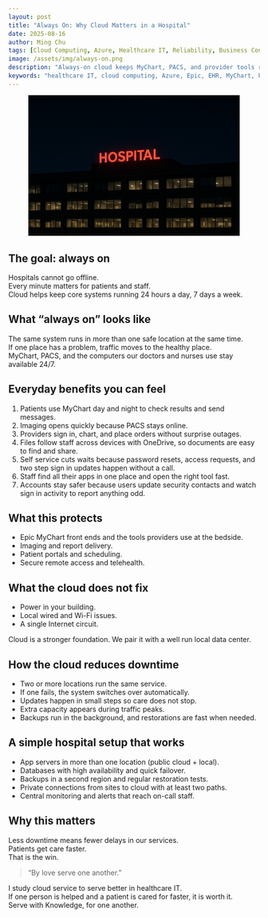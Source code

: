 ```yaml
---
layout: post
title: "Always On: Why Cloud Matters in a Hospital"
date: 2025-08-16
author: Ming Chu
tags: [Cloud Computing, Azure, Healthcare IT, Reliability, Business Continuity]
image: /assets/img/always-on.png
description: "Always-on cloud keeps MyChart, PACS, and provider tools running 24/7 so patients get faster care without delays."
keywords: "healthcare IT, cloud computing, Azure, Epic, EHR, MyChart, PACS, uptime, reliability, disaster recovery, OneDrive"
---
```



<figure class="post-hero">
  <img src="/assets/img/always-on.png" alt="Hospital lit at night. Systems stay online for patient care.">
</figure>


## The goal: always on

Hospitals cannot go offline.  
Every minute matters for patients and staff.  
Cloud helps keep core systems running 24 hours a day, 7 days a week.

## What “always on” looks like

The same system runs in more than one safe location at the same time.  
If one place has a problem, traffic moves to the healthy place.  
MyChart, PACS, and the computers our doctors and nurses use stay available 24/7.

## Everyday benefits you can feel

1. Patients use MyChart day and night to check results and send messages.  
2. Imaging opens quickly because PACS stays online.  
3. Providers sign in, chart, and place orders without surprise outages.  
4. Files follow staff across devices with OneDrive, so documents are easy to find and share.  
5. Self service cuts waits because password resets, access requests, and two step sign in updates happen without a call.  
6. Staff find all their apps in one place and open the right tool fast.  
7. Accounts stay safer because users update security contacts and watch sign in activity to report anything odd.  

## What this protects

- Epic MyChart front ends and the tools providers use at the bedside.  
- Imaging and report delivery.  
- Patient portals and scheduling.  
- Secure remote access and telehealth.

## What the cloud does not fix

- Power in your building.  
- Local wired and Wi-Fi issues.  
- A single Internet circuit.

Cloud is a stronger foundation. We pair it with a well run local data center.

## How the cloud reduces downtime

- Two or more locations run the same service.  
- If one fails, the system switches over automatically.  
- Updates happen in small steps so care does not stop.  
- Extra capacity appears during traffic peaks.  
- Backups run in the background, and restorations are fast when needed.

## A simple hospital setup that works

- App servers in more than one location (public cloud + local).  
- Databases with high availability and quick failover.  
- Backups in a second region and regular restoration tests.  
- Private connections from sites to cloud with at least two paths.  
- Central monitoring and alerts that reach on-call staff.

## Why this matters

Less downtime means fewer delays in our services.  
Patients get care faster.  
That is the win.

> “By love serve one another.”

I study cloud service to serve better in healthcare IT.  
If one person is helped and a patient is cared for faster, it is worth it.  
Serve with Knowledge, for one another.
